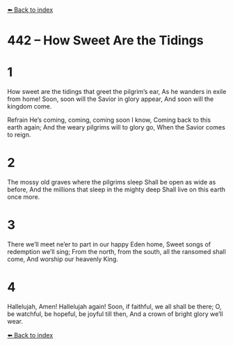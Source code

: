 [⬅️ Back to index](../README.md)

# 442 – How Sweet Are the Tidings


# 1
How sweet are the tidings that greet the pilgrim’s ear,
As he wanders in exile from home!
Soon, soon will the Savior in glory appear,
And soon will the kingdom come.

Refrain
He’s coming, coming, coming soon I know,
Coming back to this earth again;
And the weary pilgrims will to glory go,
When the Savior comes to reign.

# 2
The mossy old graves where the pilgrims sleep
Shall be open as wide as before,
And the millions that sleep in the mighty deep
Shall live on this earth once more.

# 3
There we’ll meet ne’er to part in our happy
Eden home, Sweet songs of redemption we’ll sing;
From the north, from the south, all the ransomed shall come,
And worship our heavenly King.

# 4
Hallelujah, Amen! Hallelujah again!
Soon, if faithful, we all shall be there;
O, be watchful, be hopeful, be joyful till then,
And a crown of bright glory we’ll wear.

[⬅️ Back to index](../README.md)
